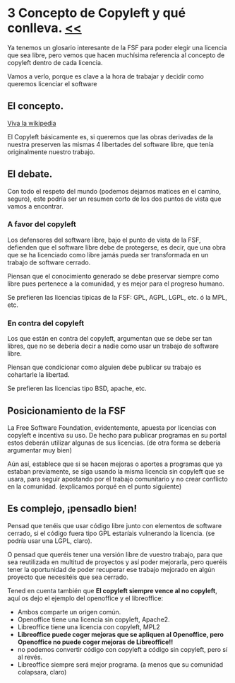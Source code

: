 # 3 Concepto de Copyleft y qué conlleva. [<<](../README.md)

Ya tenemos un glosario interesante de la FSF para poder elegir una licencia que sea libre, pero vemos que hacen muchísima referencia al concepto de copyleft dentro de cada licencia.

Vamos a verlo, porque es clave a la hora de trabajar y decidir como queremos licenciar el software


## El concepto.

[Viva la wikipedia](https://es.wikipedia.org/wiki/Copyleft)

El Copyleft básicamente es, si queremos que las obras derivadas de la nuestra preserven las mismas 4 libertades del software libre, que tenía originalmente nuestro trabajo.

## El debate.

Con todo el respeto del mundo (podemos dejarnos matices en el camino, seguro), este podría ser un resumen corto de los dos puntos de vista que vamos a encontrar.

### A favor del copyleft

Los defensores del software libre, bajo el punto de vista de la FSF, defienden que el software libre debe de protegerse, es decir, que una obra que se ha licenciado como libre jamás pueda ser transformada en un trabajo de software cerrado.

Piensan que el conocimiento generado se debe preservar siempre como libre pues pertenece a la comunidad, y es mejor para el progreso humano.

Se prefieren las licencias típicas de la FSF: GPL, AGPL, LGPL, etc. ó la MPL, etc.

### En contra del copyleft

Los que están en contra del copyleft, argumentan que se debe ser tan libres, que no se debería decir a nadie como usar un trabajo de software libre.

Piensan que condicionar como alguien debe publicar su trabajo es cohartarle la libertad.

Se prefieren las licencias tipo BSD, apache, etc.

## Posicionamiento de la FSF

La Free Software Foundation, evidentemente, apuesta por licencias con copyleft e incentiva su uso. De hecho para publicar programas en su portal estos deberán utilizar algunas de sus licencias. (de otra forma se debería argumentar muy bien)

Aún así, establece que si se hacen mejoras o aportes a programas que ya estaban previamente, se siga usando la misma licencia sin copyleft que se usara, para seguir apostando por el trabajo comunitario y no crear conflicto en la comunidad. (explicamos porqué en el punto siguiente)

## Es complejo, ¡pensadlo bien!

Pensad que tenéis que usar código libre junto con elementos de software cerrado, si el código fuera tipo GPL estaríais vulnerando la licencia. (se podría usar una LGPL, claro).

O pensad que queréis tener una versión libre de vuestro trabajo, para que sea reutilizada en multitud de proyectos y así poder mejorarla, pero queréis tener la oportunidad de poder recuperar ese trabajo mejorado en algún proyecto que necesitéis que sea cerrado.

Tened en cuenta también que **El copyleft siempre vence al no copyleft**, aquí os dejo el ejemplo del openoffice y el libreoffice:

+ Ambos comparte un origen común.
+ Openoffice tiene una licencia sin copyleft, Apache2.
+ Libreoffice tiene una licencia con copyleft, MPL2
+ **Libreoffice puede coger mejoras que se apliquen al Openoffice, pero Openoffice no puede coger mejoras de Libreoffice!!**
+ no podemos convertir código con copyleft a código sin copyleft, pero sí al revés.
+ Libreoffice siempre será mejor programa. (a menos que su comunidad colapsara, claro)
